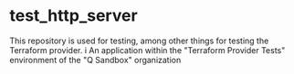 # test_http_server

This repository is used for testing, among other things for testing the Terraform provider. i
An application within the "Terraform Provider Tests" environment of the "Q Sandbox" organization
